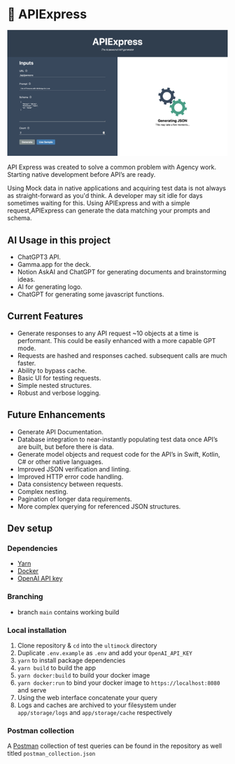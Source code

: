 # 👾 APIExpress

![Screenshot of apiexpress UI](screenshot.png?raw=true)

API Express was created to solve a common problem with Agency work. Starting native development before API’s are ready.

Using Mock data in native applications and acquiring test data is not always as straight-forward as you'd think. A developer may sit idle for days sometimes waiting for this. Using APIExpress and with a simple request,APIExpress can generate the data matching your prompts and schema.

## AI Usage in this project
- ChatGPT3 API.
- Gamma.app for the deck.
- Notion AskAI and ChatGPT for generating documents and brainstorming ideas.
- AI for generating logo.
- ChatGPT for generating some javascript functions.

## Current Features
- Generate responses to any API request ~10 objects at a time is performant. This could be easily enhanced with a more capable GPT mode.
- Requests are hashed and responses cached. subsequent calls are much faster.
- Ability to bypass cache.
- Basic UI for testing requests.
- Simple nested structures.
- Robust and verbose logging.

## Future Enhancements
- Generate API Documentation.
- Database integration to near-instantly populating test data once API’s are built, but before there is data.
- Generate model objects and request code for the API’s in Swift, Kotlin, C# or other native languages.
- Improved JSON verification and linting.
- Improved HTTP error code handling.
- Data consistency between requests.
- Complex nesting.
- Pagination of longer data requirements.
- More complex querying for referenced JSON structures.

## Dev setup
### Dependencies
- [Yarn](https://classic.yarnpkg.com/lang/en/docs/install/#mac-stable)
- [Docker](https://docs.docker.com/engine/install/)
- [OpenAI API key](https://platform.openai.com/account/api-keys)

### Branching
- branch `main` contains working build

### Local installation
1. Clone repository & `cd` into the `ultimock` directory
2. Duplicate `.env.example` as `.env` and add your `OpenAI_API_KEY`
3. `yarn` to install package dependencies
4. `yarn build` to build the app
5. `yarn docker:build` to build your docker image
6. `yarn docker:run` to bind your docker image to `https://localhost:8080` and serve
7. Using the web interface concatenate your query
8. Logs and caches are archived to your filesystem under `app/storage/logs` and `app/storage/cache` respectively

### Postman collection
A [Postman](https://www.postman.com/) collection of test queries can be found in the repository as well titled `postman_collection.json`
